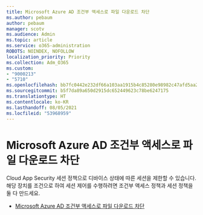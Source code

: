 ```yaml
---
title: Microsoft Azure AD 조건부 액세스로 파일 다운로드 차단
ms.author: pebaum
author: pebaum
manager: scotv
ms.audience: Admin
ms.topic: article
ms.service: o365-administration
ROBOTS: NOINDEX, NOFOLLOW
localization_priority: Priority
ms.collection: Adm_O365
ms.custom:
- "9000213"
- "5710"
ms.openlocfilehash: bb7fc0442e232df66a103aa1915b4c85280e98982c47afd5aa2cfbb50136fb0f
ms.sourcegitcommit: b5f7da89a650d2915dc652449623c78be6247175
ms.translationtype: HT
ms.contentlocale: ko-KR
ms.lasthandoff: 08/05/2021
ms.locfileid: "53968959"
---
```

# <a name="block-file-download-with-azure-ad-conditional-access"></a>Microsoft Azure AD 조건부 액세스로 파일 다운로드 차단

Cloud App Security 세션 정책으로 디바이스 상태에 따른 세션을 제한할 수 있습니다. 해당 장치를 조건으로 하여 세션 제어를 수행하려면 조건부 액세스 정책과 세션 정책을 둘 다 만드세요.

- [Microsoft Azure AD 조건부 액세스로 파일 다운로드 차단](https://docs.microsoft.com/cloud-app-security/use-case-proxy-block-session-aad#create-a-block-download-policy-for-unmanaged-devices)
